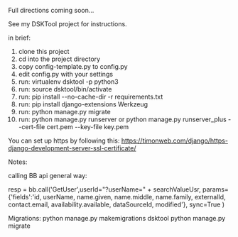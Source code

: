 Full directions coming soon...

See my DSKTool project for instructions.

in brief:
1. clone this project
2. cd into the project directory
3. copy config-template.py to config.py
4. edit config.py with your settings
5. run: virtualenv dsktool -p python3
6. run: source dsktool/bin/activate
7. run: pip install --no-cache-dir -r requirements.txt
8. run: pip install django-extensions Werkzeug
8. run: python manage.py migrate
9. run: python manage.py runserver 
	or 
	python manage.py runserver_plus --cert-file cert.pem --key-file key.pem

You can set up https by following this:
https://timonweb.com/django/https-django-development-server-ssl-certificate/

Notes:

calling BB api general way:

resp = bb.call('GetUser',userId="?userName=" + searchValueUsr, params={'fields':'id, userName, name.given, name.middle, name.family, externalId, contact.email, availability.available, dataSourceId, modified'}, sync=True )

Migrations:
python manage.py makemigrations dsktool
python manage.py migrate   